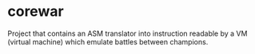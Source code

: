 # corewar
Project that contains an ASM translator into instruction readable by a VM (virtual machine) which emulate battles between champions.
